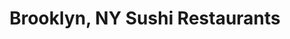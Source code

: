 ---
layout: city
title: Brooklyn, NY Sushi Restaurants
permalink: /new-york/brooklyn/
stateAbbr: NY
stateName: New York
cityName: Brooklyn
---